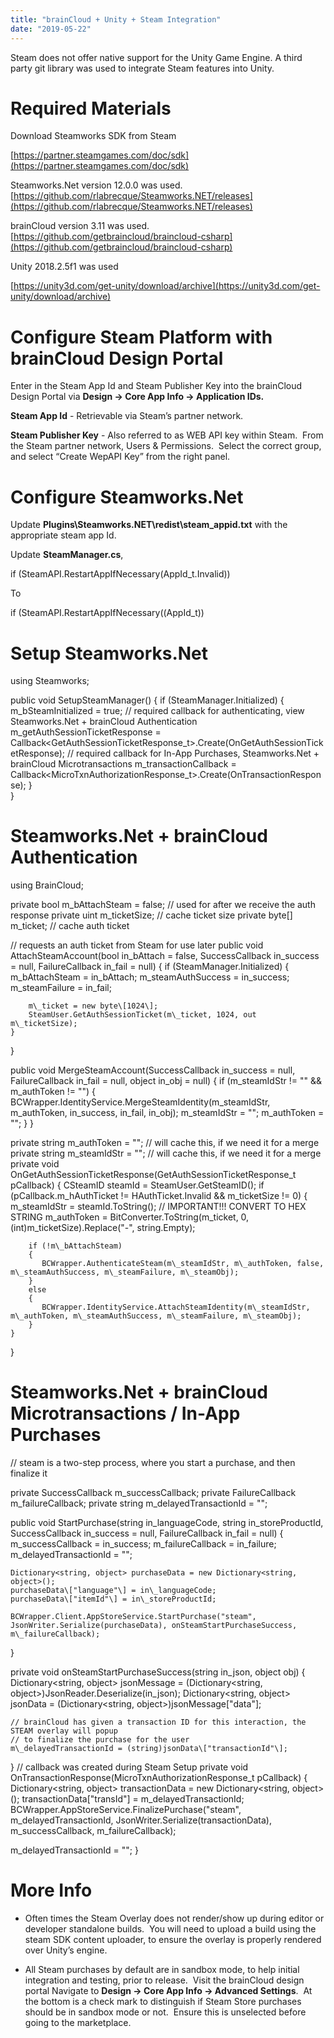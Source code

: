 ```yaml
---
title: "brainCloud + Unity + Steam Integration"
date: "2019-05-22"
---
```


Steam does not offer native support for the Unity Game Engine. A third party git library was used to integrate Steam features into Unity.  

# Required Materials

Download Steamworks SDK from Steam

[https://partner.steamgames.com/doc/sdk](https://partner.steamgames.com/doc/sdk)

Steamworks.Net version 12.0.0 was used.  
[https://github.com/rlabrecque/Steamworks.NET/releases](https://github.com/rlabrecque/Steamworks.NET/releases)

brainCloud version 3.11 was used.  
[https://github.com/getbraincloud/braincloud-csharp](https://github.com/getbraincloud/braincloud-csharp)

Unity 2018.2.5f1 was used

[https://unity3d.com/get-unity/download/archive](https://unity3d.com/get-unity/download/archive)

# Configure Steam Platform with brainCloud Design Portal

Enter in the Steam App Id and Steam Publisher Key into the brainCloud Design Portal via **Design -> Core App Info -> Application IDs.**  

**Steam App Id** \- Retrievable via Steam’s partner network.

**Steam Publisher Key** \- Also referred to as WEB API key within Steam.  From the Steam partner network, Users & Permissions.  Select the correct group, and select “Create WepAPI Key” from the right panel.  

# Configure Steamworks.Net

Update **Plugins\\Steamworks.NET\\redist\\steam\_appid.txt** with the appropriate steam app Id.  

Update **SteamManager.cs**,  

if (SteamAPI.RestartAppIfNecessary(AppId\_t.Invalid))

To

if (SteamAPI.RestartAppIfNecessary((AppId\_t)<yoursteamappid>) 

# Setup Steamworks.Net

using Steamworks;

public void SetupSteamManager()
{
    if (SteamManager.Initialized)
    {
        m\_bSteamInitialized = true;
        // required callback for authenticating, view Steamworks.Net + brainCloud Authentication
        m\_getAuthSessionTicketResponse = Callback<GetAuthSessionTicketResponse\_t>.Create(OnGetAuthSessionTicketResponse);
        // required callback for In-App Purchases, Steamworks.Net + brainCloud Microtransactions
        m\_transactionCallback = Callback<MicroTxnAuthorizationResponse\_t>.Create(OnTransactionResponse);
    }        
}

# Steamworks.Net + brainCloud Authentication

using BrainCloud;

private bool m\_bAttachSteam = false; // used for after we receive the auth response
private uint m\_ticketSize;           // cache ticket size
private byte\[\] m\_ticket;             // cache auth ticket

// requests an auth ticket from Steam for use later
public void AttachSteamAccount(bool in\_bAttach = false, SuccessCallback in\_success = null, FailureCallback in\_fail = null)
{
    if (SteamManager.Initialized)
    {
        m\_bAttachSteam = in\_bAttach;
        m\_steamAuthSuccess = in\_success;
        m\_steamFailure = in\_fail;

        m\_ticket = new byte\[1024\];
        SteamUser.GetAuthSessionTicket(m\_ticket, 1024, out m\_ticketSize);
    }
}

public void MergeSteamAccount(SuccessCallback in\_success = null, FailureCallback in\_fail = null, object in\_obj = null)
{
    if (m\_steamIdStr != "" && m\_authToken != "")
    {
        BCWrapper.IdentityService.MergeSteamIdentity(m\_steamIdStr, m\_authToken, in\_success, in\_fail, in\_obj);
        m\_steamIdStr = ""; 
        m\_authToken  = "";
    }
}

private string m\_authToken = "";    // will cache this, if we need it for a merge
private string m\_steamIdStr = "";   // will cache this, if we need it for a merge
private void OnGetAuthSessionTicketResponse(GetAuthSessionTicketResponse\_t pCallback)
{
    CSteamID steamId = SteamUser.GetSteamID();
    if (pCallback.m\_hAuthTicket != HAuthTicket.Invalid && m\_ticketSize != 0)
    {
        m\_steamIdStr = steamId.ToString();
        // IMPORTANT!!! CONVERT TO HEX STRING
        m\_authToken = BitConverter.ToString(m\_ticket, 0, (int)m\_ticketSize).Replace("-", string.Empty);

        if (!m\_bAttachSteam)
        {
           BCWrapper.AuthenticateSteam(m\_steamIdStr, m\_authToken, false, m\_steamAuthSuccess, m\_steamFailure, m\_steamObj);
        }
        else
        {
           BCWrapper.IdentityService.AttachSteamIdentity(m\_steamIdStr, m\_authToken, m\_steamAuthSuccess, m\_steamFailure, m\_steamObj);
        }
    }
}

# Steamworks.Net + brainCloud Microtransactions / In-App Purchases

 // steam is a two-step process, where you start a purchase, and then finalize it

private SuccessCallback m\_successCallback;
private FailureCallback m\_failureCallback;
private string m\_delayedTransactionId = "";

public void StartPurchase(string in\_languageCode, string in\_storeProductId, SuccessCallback in\_success = null, FailureCallback in\_fail = null)
{
    m\_successCallback = in\_success;
    m\_failureCallback = in\_failure;
    m\_delayedTransactionId = "";

    Dictionary<string, object> purchaseData = new Dictionary<string, object>();
    purchaseData\["language"\] = in\_languageCode;
    purchaseData\["itemId"\] = in\_storeProductId;

    BCWrapper.Client.AppStoreService.StartPurchase("steam", JsonWriter.Serialize(purchaseData), onSteamStartPurchaseSuccess, m\_failureCallback);
}

private void onSteamStartPurchaseSuccess(string in\_json, object obj)
{
    Dictionary<string, object> jsonMessage = (Dictionary<string, object>)JsonReader.Deserialize(in\_json);
    Dictionary<string, object> jsonData = (Dictionary<string, object>)jsonMessage\["data"\];
    
    // brainCloud has given a transaction ID for this interaction, the STEAM overlay will popup
    // to finalize the purchase for the user        
    m\_delayedTransactionId = (string)jsonData\["transactionId"\];
}
// callback was created during Steam Setup 
private void OnTransactionResponse(MicroTxnAuthorizationResponse\_t pCallback)
{
   Dictionary<string, object> transactionData = new Dictionary<string, object>();
   transactionData\["transId"\] = m\_delayedTransactionId;
   BCWrapper.AppStoreService.FinalizePurchase("steam", m\_delayedTransactionId, JsonWriter.Serialize(transactionData), m\_successCallback, m\_failureCallback);

   m\_delayedTransactionId = "";
}

# More Info

- Often times the Steam Overlay does not render/show up during editor or developer standalone builds.  You will need to upload a build using the steam SDK content uploader, to ensure the overlay is properly rendered over Unity’s engine.  
      
    
- All Steam purchases by default are in sandbox mode, to help initial integration and testing, prior to release.  Visit the brainCloud design portal Navigate to **Design -> Core App Info -> Advanced Settings**.  At the bottom is a check mark to distinguish if Steam Store purchases should be in sandbox mode or not.  Ensure this is unselected before going to the marketplace.
